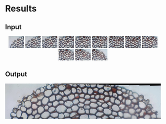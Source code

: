 # Results #

## Input ##
<p align="center">
  <img src="images/1.jpg" width="50" title="">
  <img src="images/2.jpg" width="50" alt="">
  <img src="images/3.jpg" width="50" title="">
  <img src="images/4.jpg" width="50" alt="">
  <img src="images/5.jpg" width="50" title="">
  <img src="images/6.jpg" width="50" alt="">
  <img src="images/7.jpg" width="50" title="">
  <img src="images/8.jpg" width="50" alt="">
  <img src="images/9.jpg" width="50" title="">
  <img src="images/10.jpg" width="50" alt="">
  <img src="images/11.jpg" width="50" title="">
  <img src="images/12.jpg" width="50" alt="">
</p>

## Output ##
<p align="center">
  <img src="images/217.jpg" width="600" title="">
</p>
